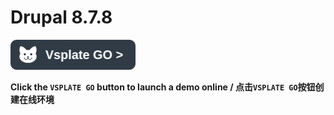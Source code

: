 # Drupal 8.7.8

<a href="https://www.vsplate.com/?docker-compose=https://github.com/vsplate/dcenvs/drupal/8.7.8"><img alt="VSPLATE GO" src="https://raw.githubusercontent.com/vsplate/images/master/vsgo_btn.png" width="200px"></a>

**Click the `VSPLATE GO` button to launch a demo online / 点击`VSPLATE GO`按钮创建在线环境**